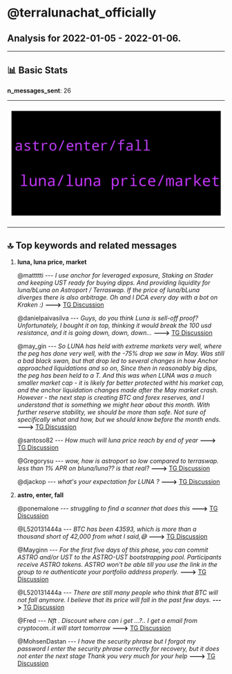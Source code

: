 # **@terralunachat_officially**
 ## Analysis for **2022-01-05** - **2022-01-06**.

---

## 📊 **Basic Stats**

**n_messages_sent**: 26

---
![wordcloud](terralunachat_officially_1Days_wordcloud.png)

---


## 🔝 **Top keywords and related messages**

1. **luna, luna price, market**

    @mattttti --- *I use anchor for leveraged exposure, Staking on Stader and keeping UST ready for buying dipps. And providing liquidity for luna/bLuna on Astroport / Terraswap. If the price of luna/bLuna diverges there is also arbitrage.  Oh and I DCA every day with a bot on Kraken :)* **--->** [TG Discussion](https://t.me/terralunachat_officially/22778)

    @danielpaivasilva --- *Guys, do you think Luna is sell-off proof? Unfortunately, I bought it on top, thinking it would break the 100 usd resistance, and it is going down, down, down...* **--->** [TG Discussion](https://t.me/terralunachat_officially/22914)

    @may_gin --- *So LUNA has held with extreme markets very well, where the peg has done very well, with the -75% drop we saw in May. Was still a bad black swan, but that drop led to several changes in how Anchor approached liquidations and so on, Since then in reasonably big dips, the peg has been held to a T. And this was when LUNA was a much smaller market cap - it is likely far better protected witht his market cap, and the anchor liquidation changes made after the May market crash.   However - the next step is creating BTC and forex reserves, and I understand that is something we might hear about this month. With further reserve stability, we should be more than safe. Not sure of specifically what and how, but we should know before the month ends.* **--->** [TG Discussion](https://t.me/terralunachat_officially/22885)

    @santoso82 --- *How much will luna price reach by end of year* **--->** [TG Discussion](https://t.me/terralunachat_officially/22920)

    @Gregorysu --- *wow, how is astroport so low compared to terraswap.  less than 1% APR on bluna/luna??  is that real?* **--->** [TG Discussion](https://t.me/terralunachat_officially/22886)

    @djackop --- *what's your expectation for LUNA ?* **--->** [TG Discussion](https://t.me/terralunachat_officially/22850)

2. **astro, enter, fall**

    @ponemalone --- *struggling to find a scanner that does this* **--->** [TG Discussion](https://t.me/terralunachat_officially/22879)

    @L520131444a --- *BTC has been 43593, which is more than a thousand short of 42,000 from what I said,😅* **--->** [TG Discussion](https://t.me/terralunachat_officially/22862)

    @Mayginn --- *For the first five days of this phase, you can commit ASTRO and/or UST to the ASTRO-UST bootstrapping pool. Participants receive ASTRO tokens. ASTRO won't be able till you use the link in the group to re authenticate your portfolio address properly.* **--->** [TG Discussion](https://t.me/terralunachat_officially/22820)

    @L520131444a --- *There are still many people who think that BTC will not fall anymore. I believe that its price will fall in the past few days.* **--->** [TG Discussion](https://t.me/terralunachat_officially/22811)

    @Fred --- *Nft . Discount where can i get ...?.. I get a email from cryptocom..it will start tomorrow* **--->** [TG Discussion](https://t.me/terralunachat_officially/22769)

    @MohsenDastan --- *I have the security phrase but I forgot my password I enter the security phrase correctly for recovery, but it does not enter the next stage Thank you very much for your help* **--->** [TG Discussion](https://t.me/terralunachat_officially/22926)

